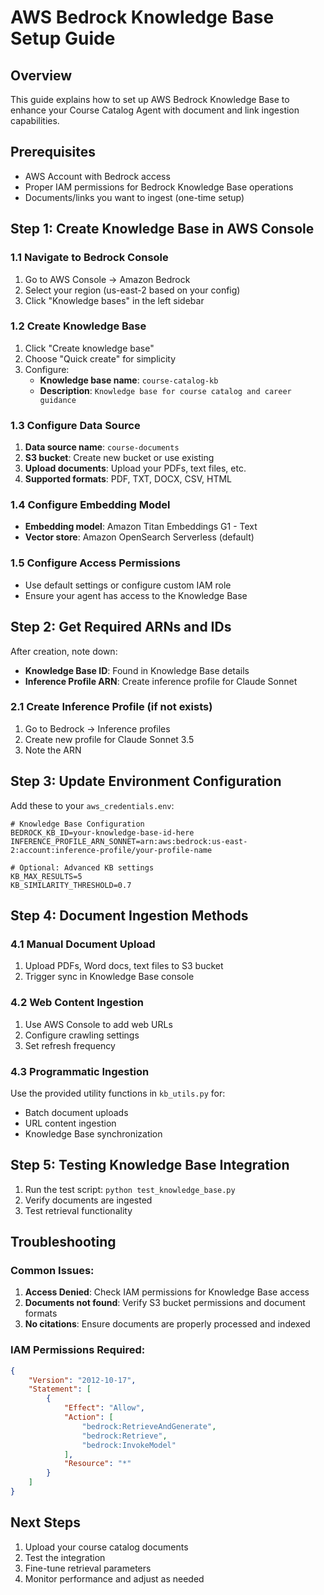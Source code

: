 # AWS Bedrock Knowledge Base Setup Guide

## Overview
This guide explains how to set up AWS Bedrock Knowledge Base to enhance your Course Catalog Agent with document and link ingestion capabilities.

## Prerequisites
- AWS Account with Bedrock access
- Proper IAM permissions for Bedrock Knowledge Base operations
- Documents/links you want to ingest (one-time setup)

## Step 1: Create Knowledge Base in AWS Console

### 1.1 Navigate to Bedrock Console
1. Go to AWS Console → Amazon Bedrock
2. Select your region (us-east-2 based on your config)
3. Click "Knowledge bases" in the left sidebar

### 1.2 Create Knowledge Base
1. Click "Create knowledge base"
2. Choose "Quick create" for simplicity
3. Configure:
   - **Knowledge base name**: `course-catalog-kb`
   - **Description**: `Knowledge base for course catalog and career guidance`

### 1.3 Configure Data Source
1. **Data source name**: `course-documents`
2. **S3 bucket**: Create new bucket or use existing
3. **Upload documents**: Upload your PDFs, text files, etc.
4. **Supported formats**: PDF, TXT, DOCX, CSV, HTML

### 1.4 Configure Embedding Model
- **Embedding model**: Amazon Titan Embeddings G1 - Text
- **Vector store**: Amazon OpenSearch Serverless (default)

### 1.5 Configure Access Permissions
- Use default settings or configure custom IAM role
- Ensure your agent has access to the Knowledge Base

## Step 2: Get Required ARNs and IDs

After creation, note down:
- **Knowledge Base ID**: Found in Knowledge Base details
- **Inference Profile ARN**: Create inference profile for Claude Sonnet

### 2.1 Create Inference Profile (if not exists)
1. Go to Bedrock → Inference profiles
2. Create new profile for Claude Sonnet 3.5
3. Note the ARN

## Step 3: Update Environment Configuration

Add these to your `aws_credentials.env`:

```env
# Knowledge Base Configuration
BEDROCK_KB_ID=your-knowledge-base-id-here
INFERENCE_PROFILE_ARN_SONNET=arn:aws:bedrock:us-east-2:account:inference-profile/your-profile-name

# Optional: Advanced KB settings
KB_MAX_RESULTS=5
KB_SIMILARITY_THRESHOLD=0.7
```

## Step 4: Document Ingestion Methods

### 4.1 Manual Document Upload
1. Upload PDFs, Word docs, text files to S3 bucket
2. Trigger sync in Knowledge Base console

### 4.2 Web Content Ingestion
1. Use AWS Console to add web URLs
2. Configure crawling settings
3. Set refresh frequency

### 4.3 Programmatic Ingestion
Use the provided utility functions in `kb_utils.py` for:
- Batch document uploads
- URL content ingestion
- Knowledge Base synchronization

## Step 5: Testing Knowledge Base Integration

1. Run the test script: `python test_knowledge_base.py`
2. Verify documents are ingested
3. Test retrieval functionality

## Troubleshooting

### Common Issues:
1. **Access Denied**: Check IAM permissions for Knowledge Base access
2. **Documents not found**: Verify S3 bucket permissions and document formats
3. **No citations**: Ensure documents are properly processed and indexed

### IAM Permissions Required:
```json
{
    "Version": "2012-10-17",
    "Statement": [
        {
            "Effect": "Allow",
            "Action": [
                "bedrock:RetrieveAndGenerate",
                "bedrock:Retrieve",
                "bedrock:InvokeModel"
            ],
            "Resource": "*"
        }
    ]
}
```

## Next Steps
1. Upload your course catalog documents
2. Test the integration
3. Fine-tune retrieval parameters
4. Monitor performance and adjust as needed
